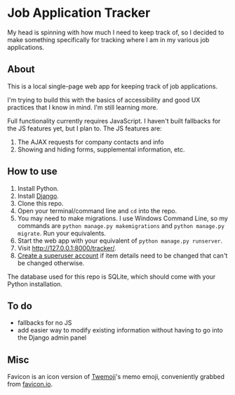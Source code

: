 # Job Application Tracker
My head is spinning with how much I need to keep track of, so I decided to make something specifically for tracking where I am in my various job applications.

## About
This is a local single-page web app for keeping track of job applications.

I'm trying to build this with the basics of accessibility and good UX practices that I know in mind. I'm still learning more.

Full functionality currently requires JavaScript. I haven't built fallbacks for the JS features yet, but I plan to. The JS features are:
1. The AJAX requests for company contacts and info
2. Showing and hiding forms, supplemental information, etc.

## How to use
1. Install Python.
2. Install [Django](https://docs.djangoproject.com/en/3.1/intro/install/).
3. Clone this repo.
4. Open your terminal/command line and `cd` into the repo.
5. You may need to make migrations. I use Windows Command Line, so my commands are `python manage.py makemigrations` and `python manage.py migrate`. Run your equivalents.
6. Start the web app with your equivalent of `python manage.py runserver`.
7. Visit http://127.0.0.1:8000/tracker/.
8. [Create a superuser account](https://docs.djangoproject.com/en/3.0/intro/tutorial02/#introducing-the-django-admin) if item details need to be changed that can't be changed otherwise.

The database used for this repo is SQLite, which should come with your Python installation.

## To do
* fallbacks for no JS
* add easier way to modify existing information without having to go into the Django admin panel

## Misc
Favicon is an icon version of [Twemoji](https://twemoji.twitter.com/)'s memo emoji, conveniently grabbed from [favicon.io](https://favicon.io/emoji-favicons/memo/).
